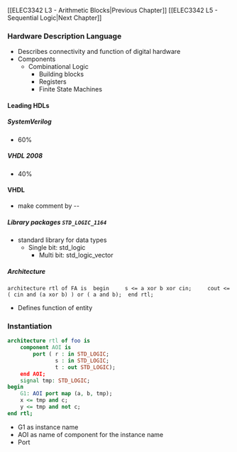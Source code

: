
[[ELEC3342 L3 - Arithmetic Blocks|Previous Chapter]] [[ELEC3342 L5 - Sequential Logic|Next Chapter]]
### Hardware Description Language

- Describes connectivity and function of digital hardware
- Components
    - Combinational Logic
        - Building blocks
        - Registers
        - Finite State Machines
        
    

#### Leading HDLs 
##### SystemVerilog
- 60%

##### VHDL 2008
- 40%

#### VHDL
- make comment by --

##### Library packages `STD_LOGIC_1164`
- standard library for data types
    - Single bit: std_logic
        - Multi bit: std_logic_vector

##### Architecture
`architecture rtl of FA is  begin     s <= a xor b xor cin;     cout <= ( cin and (a xor b) ) or ( a and b);  end rtl;`
- Defines function of entity


### Instantiation
```VHDL
architecture rtl of foo is
	component AOI is
		port ( r : in STD_LOGIC;
			   s : in STD_LOGIC;
			   t : out STD_LOGIC);
	end AOI;
	signal tmp: STD_LOGIC;
begin
	G1: AOI port map (a, b, tmp);
	x <= tmp and c;
	y <= tmp and not c;
end rtl;
```

- G1 as instance name
- AOI as name of component for the instance name
- Port